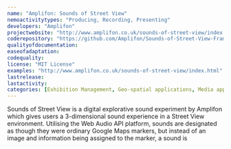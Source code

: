 ```yaml
---
name: "Amplifon: Sounds of Street View"
nemoactivitytypes: "Producing, Recording, Presenting"
developers: "Amplifon"
projectwebsite: "http://www.amplifon.co.uk/sounds-of-street-view/index.html"
coderepository: "https://github.com/Amplifon/Sounds-of-Street-View-Framework"
qualityofdocumentation: 
easeofadaptation: 
codequality: 
license: "MIT License"
examples: "http://www.amplifon.co.uk/sounds-of-street-view/index.html"
lastrelease: 
lastactivity: 
categories: [Exhibition Management, Geo-spatial applications, Media applications]
---
```

Sounds of Street View is a digital explorative sound experiment
 by Amplifon which gives users a 3-dimensional sound experience in a 
Street View environment. Utilising the Web Audio API platform, sounds 
are designated as though they were ordinary Google Maps markers, but 
instead of an image and information being assigned to the marker, a 
sound is
